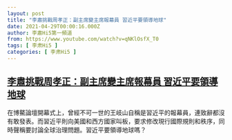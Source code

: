 ```yaml
---
layout: post
title: "李肅挑戰周孝正：副主席變主席報幕員 習近平要領導地球"
date: 2021-04-29T00:00:16.000Z
author: 李肅Hi5第一頻道
from: https://www.youtube.com/watch?v=qNKlOsfX_T0
tags: [ 李肃Hi5 ]
categories: [ 李肃Hi5 ]
---
```

<!--1619654416000-->
[李肅挑戰周孝正：副主席變主席報幕員 習近平要領導地球](https://www.youtube.com/watch?v=qNKlOsfX_T0)
------

<div>
在博鰲論壇開幕式上，曾經不可一世的王岐山自稱是習近平的報幕員，連致辭都沒有敢發表。而習近平則向美國和西方國家叫板，要求修改現行國際規則和秩序，同時聲稱要討論全球治理問題。習近平要領導地球嗎？
</div>
